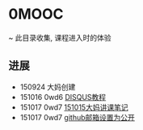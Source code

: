 # 0MOOC
~ 此目录收集, 课程进入时的体验

## 进展

- 150924 大妈创建
- 151016 0wd6 [DISQUS教程](https://github.com/picklecai/OMOOC2py/blob/master/0MOOC/DISQUS.md)  
- 151017 0wd7 [151015大妈讲课笔记](https://github.com/picklecai/OMOOC2py/blob/master/0MOOC/note.md) 
- 151017 0wd7 [github邮箱设置为公开](https://github.com/picklecai/OMOOC2py/blob/master/0MOOC/git.md)
